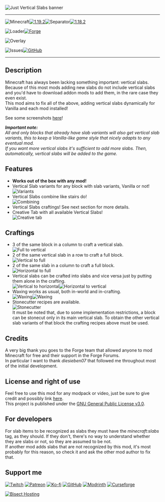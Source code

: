 ![Just Vertical Slabs banner](https://raw.githubusercontent.com/Nyphet/mod-fancy-assets/main/just-vertical-slabs/banner.gif)

---
![Minecraft](https://raw.githubusercontent.com/Nyphet/mod-fancy-assets/main/minecraft/minecraft.svg)[![1.19.2](https://raw.githubusercontent.com/Nyphet/mod-fancy-assets/main/minecraft/1-19-2.svg)](https://www.curseforge.com/minecraft/mc-mods/just-vertical-slabs/files/all?filter-status=1&filter-game-version=2020709689%3A9366)![Separator](https://raw.githubusercontent.com/Nyphet/mod-fancy-assets/main/separator.svg)[![1.18.2](https://raw.githubusercontent.com/Nyphet/mod-fancy-assets/main/minecraft/1-18-2.svg)](https://www.curseforge.com/minecraft/mc-mods/just-vertical-slabs/files/all?filter-status=1&filter-game-version=2020709689%3A9008)

![Loader](https://raw.githubusercontent.com/Nyphet/mod-fancy-assets/main/loader/loader.svg)[![Forge](https://raw.githubusercontent.com/Nyphet/mod-fancy-assets/main/loader/forge.svg)](https://www.curseforge.com/minecraft/mc-mods/just-vertical-slabs/files/all?filter-status=1&filter-game-version=2020709689%3A7498)

![Overlay](https://raw.githubusercontent.com/Nyphet/mod-fancy-assets/main/side/client-server.svg)

![Issues](https://raw.githubusercontent.com/Nyphet/mod-fancy-assets/main/github/issues.svg)[![GitHub](https://raw.githubusercontent.com/Nyphet/mod-fancy-assets/main/github/github.svg)](https://github.com/Nyphet/just-vertical-slabs/issues)

---
## **Description**
Minecraft has always been lacking something important: vertical slabs.  
Because of this most mods adding new slabs do not include vertical slabs and you'd have to download addon mods to add them, in the rare case they even exist.  
This mod aims to fix all of the above, adding vertical slabs dynamically for Vanilla and each mod installed!  

See some screenshots [here](https://www.curseforge.com/minecraft/mc-mods/just-vertical-slabs/screenshots)!

***Important note:***  
*All and only blocks that already have slab variants will also get vertical slab variants, this to keep a Vanilla-like game style that nicely adapts to any eventual mod.*  
*If you want more vertical slabs it's sufficient to add more slabs. Then, automatically, vertical slabs will be added to the game.*

## **Features**
- **Works out of the box with any mod!**  
- Vertical Slab variants for any block with slab variants, Vanilla or not!  
![Variants](https://raw.githubusercontent.com/Nyphet/mod-fancy-assets/main/just-vertical-slabs/variants.png)  
- Vertical Slabs combine like stairs do!  
![Combining](https://raw.githubusercontent.com/Nyphet/mod-fancy-assets/main/just-vertical-slabs/combining.png)  
- Vertical Slabs craftings! See next section for more details.  
- Creative Tab with all available Vertical Slabs!  
![Creative tab](https://raw.githubusercontent.com/Nyphet/mod-fancy-assets/main/just-vertical-slabs/creative-tab.png)  

## **Craftings**
- 3 of the same block in a column to craft a vertical slab.  
![Full to vertical](https://raw.githubusercontent.com/Nyphet/mod-fancy-assets/main/just-vertical-slabs/full-to-vertical.png)  
- 2 of the same vertical slab in a row to craft a full block.  
![Vertical to full](https://raw.githubusercontent.com/Nyphet/mod-fancy-assets/main/just-vertical-slabs/vertical-to-full.png)  
- 2 of the same slab in a column to craft a full block.  
![Horizontal to full](https://raw.githubusercontent.com/Nyphet/mod-fancy-assets/main/just-vertical-slabs/horizontal-to-full.png)  
- Vertical slabs can be crafted into slabs and vice versa just by putting them alone in the crafting.  
![Vertical to horizontal](https://raw.githubusercontent.com/Nyphet/mod-fancy-assets/main/just-vertical-slabs/vertical-to-horizontal.png)![Horizontal to vertical](https://raw.githubusercontent.com/Nyphet/mod-fancy-assets/main/just-vertical-slabs/horizontal-to-vertical.png)  
- Waxing works as usual, both in-world and in-crafting.  
![Waxing](https://raw.githubusercontent.com/Nyphet/mod-fancy-assets/main/just-vertical-slabs/waxing.png)![Waxing](https://raw.githubusercontent.com/Nyphet/mod-fancy-assets/main/just-vertical-slabs/waxing.gif)  
- Stonecutter recipes are available.  
![Stonecutter](https://raw.githubusercontent.com/Nyphet/mod-fancy-assets/main/just-vertical-slabs/stonecutter.png)  
It must be noted that, due to some implementation restrictions, a block can be stonecut only in its main vertical slab. To obtain the other vertical slab variants of that block the crafting recipes above must be used.

## **Credits**
A very big thank you goes to the Forge team that allowed anyone to mod Minecraft for free and their support in the Forge Forums.  
In particular I want to thank *diesieben07* that followed me throughout most of the initial development.

## **License and right of use**
Feel free to use this mod for any modpack or video, just be sure to give credit and possibly link [here](https://github.com/Nyphet/just-vertical-slabs#readme).  
This project is published under the [GNU General Public License v3.0](https://github.com/Nyphet/just-vertical-slabs/blob/master/LICENSE).

## **For developers**
For slab items to be recognized as slabs they must have the *minecraft:slabs* tag, as they should. If they don't, there's no way to understand whether they are slabs or not, so they are assumed to be not.  
If another mod adds slabs that are not recognized by this mod, it's most probably for this reason, so check it and ask the other mod author to fix that.

## **Support me**
[![Twitch](https://raw.githubusercontent.com/Nyphet/mod-fancy-assets/main/twitch/twitch64.png "Twitch")](https://www.twitch.tv/crystal_spider_)
[![Patreon](https://raw.githubusercontent.com/Nyphet/mod-fancy-assets/main/patreon/patreon64.png "Patreon")](https://www.patreon.com/crystalspider)
[![Ko-fi](https://raw.githubusercontent.com/Nyphet/mod-fancy-assets/main/kofi/kofi64.png "Ko-fi")](https://ko-fi.com/crystalspider)
[![GitHub](https://raw.githubusercontent.com/Nyphet/mod-fancy-assets/main/github/github64.png "My other projects")](https://github.com/Nyphet)
[![Modrinth](https://raw.githubusercontent.com/Nyphet/mod-fancy-assets/main/modrinth/modrinth64.png "Modrinth")](https://modrinth.com/user/Nyphet)
[![Curseforge](https://raw.githubusercontent.com/Nyphet/mod-fancy-assets/main/curseforge/curseforge64.png "Curseforge")](https://www.curseforge.com/members/crystal_spider_/projects)

[![Bisect Hosting](https://www.bisecthosting.com/partners/custom-banners/d559b544-474c-4109-b861-1b2e6ca6026a.webp "Bisect Hosting")](https://bisecthosting.com/crystalspider)
